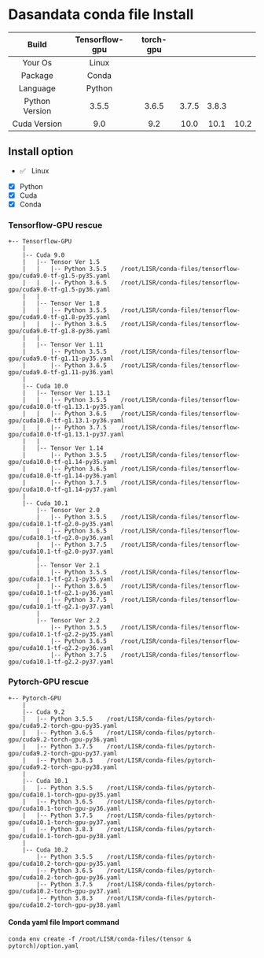 # Dasandata conda file Install


| Build           | Tensorflow-gpu  | torch-gpu |         |         |         |
| :-------------: | :-------------: | :-------: | :-----: | :-----: | :-----: |
| Your Os         | Linux                                                 |||||
| Package         | Conda                                                 |||||
| Language        | Python                                                |||||
| Python Version  | 3.5.5           | 3.6.5     |  3.7.5  |  3.8.3  |         |
| Cuda Version    | 9.0             |  9.2      | 10.0    | 10.1    | 10.2    |

## Install option

- :white_check_mark: &nbsp; Linux
- [x] Python
- [x] Cuda
- [x] Conda

### Tensorflow-GPU rescue

```
+-- Tensorflow-GPU
    |
    |-- Cuda 9.0
    |   |-- Tensor Ver 1.5
    |   |   |-- Python 3.5.5    /root/LISR/conda-files/tensorflow-gpu/cuda9.0-tf-g1.5-py35.yaml
    |   |   |-- Python 3.6.5    /root/LISR/conda-files/tensorflow-gpu/cuda9.0-tf-g1.5-py36.yaml
    |   |
    |   |-- Tensor Ver 1.8
    |   |   |-- Python 3.5.5    /root/LISR/conda-files/tensorflow-gpu/cuda9.0-tf-g1.8-py35.yaml
    |   |   |-- Python 3.6.5    /root/LISR/conda-files/tensorflow-gpu/cuda9.0-tf-g1.8-py36.yaml
    |   |
    |   |-- Tensor Ver 1.11
    |       |-- Python 3.5.5    /root/LISR/conda-files/tensorflow-gpu/cuda9.0-tf-g1.11-py35.yaml
    |       |-- Python 3.6.5    /root/LISR/conda-files/tensorflow-gpu/cuda9.0-tf-g1.11-py36.yaml
    |
    |-- Cuda 10.0        
    |   |-- Tensor Ver 1.13.1
    |   |   |-- Python 3.5.5    /root/LISR/conda-files/tensorflow-gpu/cuda10.0-tf-g1.13.1-py35.yaml
    |   |   |-- Python 3.6.5    /root/LISR/conda-files/tensorflow-gpu/cuda10.0-tf-g1.13.1-py36.yaml
    |   |   |-- Python 3.7.5    /root/LISR/conda-files/tensorflow-gpu/cuda10.0-tf-g1.13.1-py37.yaml
    |   |
    |   |-- Tensor Ver 1.14
    |       |-- Python 3.5.5    /root/LISR/conda-files/tensorflow-gpu/cuda10.0-tf-g1.14-py35.yaml
    |       |-- Python 3.6.5    /root/LISR/conda-files/tensorflow-gpu/cuda10.0-tf-g1.14-py36.yaml
    |       |-- Python 3.7.5    /root/LISR/conda-files/tensorflow-gpu/cuda10.0-tf-g1.14-py37.yaml
    |
    |-- Cuda 10.1
        |-- Tensor Ver 2.0
        |   |-- Python 3.5.5    /root/LISR/conda-files/tensorflow-gpu/cuda10.1-tf-g2.0-py35.yaml
        |   |-- Python 3.6.5    /root/LISR/conda-files/tensorflow-gpu/cuda10.1-tf-g2.0-py36.yaml
        |   |-- Python 3.7.5    /root/LISR/conda-files/tensorflow-gpu/cuda10.1-tf-g2.0-py37.yaml
        |
        |-- Tensor Ver 2.1
        |   |-- Python 3.5.5    /root/LISR/conda-files/tensorflow-gpu/cuda10.1-tf-g2.1-py35.yaml
        |   |-- Python 3.6.5    /root/LISR/conda-files/tensorflow-gpu/cuda10.1-tf-g2.1-py36.yaml
        |   |-- Python 3.7.5    /root/LISR/conda-files/tensorflow-gpu/cuda10.1-tf-g2.1-py37.yaml
        |
        |-- Tensor Ver 2.2
            |-- Python 3.5.5    /root/LISR/conda-files/tensorflow-gpu/cuda10.1-tf-g2.2-py35.yaml
            |-- Python 3.6.5    /root/LISR/conda-files/tensorflow-gpu/cuda10.1-tf-g2.2-py36.yaml
            |-- Python 3.7.5    /root/LISR/conda-files/tensorflow-gpu/cuda10.1-tf-g2.2-py37.yaml
```

### Pytorch-GPU rescue

```
+-- Pytorch-GPU
    |
    |-- Cuda 9.2
    |   |-- Python 3.5.5    /root/LISR/conda-files/pytorch-gpu/cuda9.2-torch-gpu-py35.yaml
    |   |-- Python 3.6.5    /root/LISR/conda-files/pytorch-gpu/cuda9.2-torch-gpu-py36.yaml
    |   |-- Python 3.7.5    /root/LISR/conda-files/pytorch-gpu/cuda9.2-torch-gpu-py37.yaml
    |   |-- Python 3.8.3    /root/LISR/conda-files/pytorch-gpu/cuda9.2-torch-gpu-py38.yaml
    |
    |-- Cuda 10.1
    |   |-- Python 3.5.5    /root/LISR/conda-files/pytorch-gpu/cuda10.1-torch-gpu-py35.yaml
    |   |-- Python 3.6.5    /root/LISR/conda-files/pytorch-gpu/cuda10.1-torch-gpu-py36.yaml
    |   |-- Python 3.7.5    /root/LISR/conda-files/pytorch-gpu/cuda10.1-torch-gpu-py37.yaml
    |   |-- Python 3.8.3    /root/LISR/conda-files/pytorch-gpu/cuda10.1-torch-gpu-py38.yaml
    |
    |-- Cuda 10.2
        |-- Python 3.5.5    /root/LISR/conda-files/pytorch-gpu/cuda10.2-torch-gpu-py35.yaml
        |-- Python 3.6.5    /root/LISR/conda-files/pytorch-gpu/cuda10.2-torch-gpu-py36.yaml
        |-- Python 3.7.5    /root/LISR/conda-files/pytorch-gpu/cuda10.2-torch-gpu-py37.yaml
        |-- Python 3.8.3    /root/LISR/conda-files/pytorch-gpu/cuda10.2-torch-gpu-py38.yaml
```

#### Conda yaml file Import command

```
conda env create -f /root/LISR/conda-files/(tensor & pytorch)/option.yaml
```
